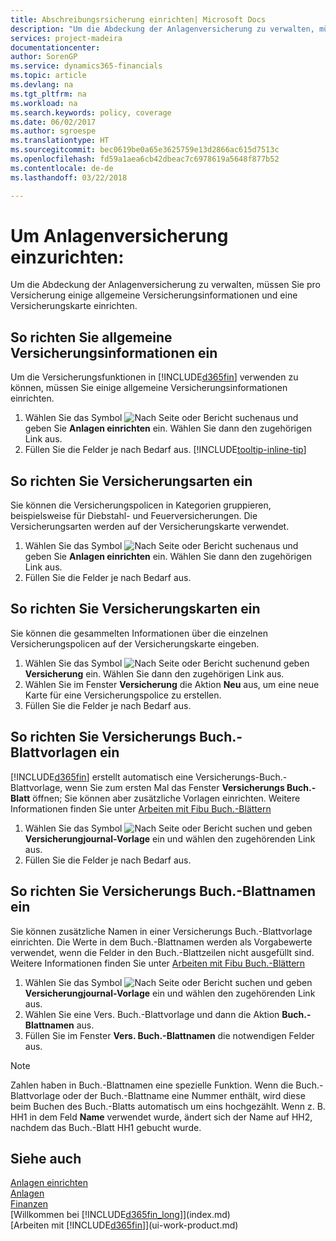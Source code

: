 ```yaml
---
title: Abschreibungsrsicherung einrichten| Microsoft Docs
description: "Um die Abdeckung der Anlagenversicherung zu verwalten, müssen Sie pro Versicherung einige allgemeine Versicherungsinformationen und eine Versicherungskarte einrichten."
services: project-madeira
documentationcenter: 
author: SorenGP
ms.service: dynamics365-financials
ms.topic: article
ms.devlang: na
ms.tgt_pltfrm: na
ms.workload: na
ms.search.keywords: policy, coverage
ms.date: 06/02/2017
ms.author: sgroespe
ms.translationtype: HT
ms.sourcegitcommit: bec0619be0a65e3625759e13d2866ac615d7513c
ms.openlocfilehash: fd59a1aea6cb42dbeac7c6978619a5648f877b52
ms.contentlocale: de-de
ms.lasthandoff: 03/22/2018

---
```

# <a name="set-up-fixed-asset-insurance"></a>Um Anlagenversicherung einzurichten:
Um die Abdeckung der Anlagenversicherung zu verwalten, müssen Sie pro Versicherung einige allgemeine Versicherungsinformationen und eine Versicherungskarte einrichten.

## <a name="to-set-up-general-insurance-information"></a>So richten Sie allgemeine Versicherungsinformationen ein
Um die Versicherungsfunktionen in [!INCLUDE[d365fin](includes/d365fin_md.md)]  verwenden zu können, müssen Sie einige allgemeine Versicherungsinformationen einrichten.  

1. Wählen Sie das Symbol ![Nach Seite oder Bericht suchen ](media/ui-search/search_small.png "Nach Seite oder Bericht suchen")aus und geben Sie **Anlagen einrichten** ein. Wählen Sie dann den zugehörigen Link aus.  
2. Füllen Sie die Felder je nach Bedarf aus. [!INCLUDE[tooltip-inline-tip](includes/tooltip-inline-tip_md.md)]  

## <a name="to-set-up-insurance-types"></a>So richten Sie Versicherungsarten ein
Sie können die Versicherungspolicen in Kategorien gruppieren, beispielsweise für Diebstahl- und Feuerversicherungen. Die Versicherungsarten werden auf der Versicherungskarte verwendet.

1. Wählen Sie das Symbol ![Nach Seite oder Bericht suchen ](media/ui-search/search_small.png "Nach Seite oder Bericht suchen")aus und geben Sie **Anlagen einrichten** ein. Wählen Sie dann den zugehörigen Link aus.  
2. Füllen Sie die Felder je nach Bedarf aus.

## <a name="to-set-up-insurance-cards"></a>So richten Sie Versicherungskarten ein
Sie können die gesammelten Informationen über die einzelnen Versicherungspolicen auf der Versicherungskarte eingeben.  

1. Wählen Sie das Symbol ![Nach Seite oder Bericht suchen](media/ui-search/search_small.png "Nach Seite oder Bericht suchen")und geben **Versicherung** ein. Wählen Sie dann den zugehörigen Link aus.  
2. Wählen Sie im Fenster **Versicherung** die Aktion **Neu** aus, um eine neue Karte für eine Versicherungspolice zu erstellen.  
3. Füllen Sie die Felder je nach Bedarf aus.

## <a name="to-set-up-insurance-journal-templates"></a>So richten Sie Versicherungs Buch.-Blattvorlagen ein
[!INCLUDE[d365fin](includes/d365fin_md.md)] erstellt automatisch eine Versicherungs-Buch.-Blattvorlage, wenn Sie zum ersten Mal das Fenster **Versicherungs Buch.-Blatt** öffnen; Sie können aber zusätzliche Vorlagen einrichten. Weitere Informationen finden Sie unter [Arbeiten mit Fibu Buch.-Blättern](ui-work-general-journals.md)  

1. Wählen Sie das Symbol ![Nach Seite oder Bericht suchen](media/ui-search/search_small.png "Nach Seite oder Bericht suchen") und geben **Versicherungjournal-Vorlage** ein und wählen den zugehörenden Link aus.  
2. Füllen Sie die Felder je nach Bedarf aus.

## <a name="to-set-up-insurance-journal-batches"></a>So richten Sie Versicherungs Buch.-Blattnamen ein
Sie können zusätzliche Namen in einer Versicherungs Buch.-Blattvorlage einrichten. Die Werte in dem Buch.-Blattnamen werden als Vorgabewerte verwendet, wenn die Felder in den Buch.-Blattzeilen nicht ausgefüllt sind. Weitere Informationen finden Sie unter [Arbeiten mit Fibu Buch.-Blättern](ui-work-general-journals.md)  

1. Wählen Sie das Symbol ![Nach Seite oder Bericht suchen](media/ui-search/search_small.png "Nach Seite oder Bericht suchen") und geben **Versicherungjournal-Vorlage** ein und wählen den zugehörenden Link aus.  
2. Wählen Sie eine Vers. Buch.-Blattvorlage und dann die Aktion **Buch.-Blattnamen** aus.
3. Füllen Sie im Fenster **Vers. Buch.-Blattnamen** die notwendigen Felder aus.

> [!NOTE]  
>   Zahlen haben in Buch.-Blattnamen eine spezielle Funktion. Wenn die Buch.-Blattvorlage oder der Buch.-Blattname eine Nummer enthält, wird diese beim Buchen des Buch.-Blatts automatisch um eins hochgezählt. Wenn z. B. HH1 in dem Feld **Name** verwendet wurde, ändert sich der Name auf HH2, nachdem das Buch.-Blatt HH1 gebucht wurde.

## <a name="see-also"></a>Siehe auch
[Anlagen einrichten](fa-setup.md)  
[Anlagen](fa-manage.md)  
[Finanzen](finance.md)  
[Willkommen bei [!INCLUDE[d365fin_long](includes/d365fin_long_md.md)]](index.md)  
[Arbeiten mit [!INCLUDE[d365fin](includes/d365fin_md.md)]](ui-work-product.md)

